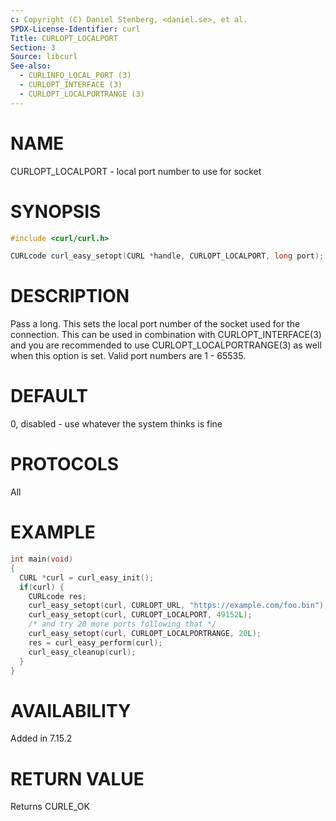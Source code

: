 ```yaml
---
c: Copyright (C) Daniel Stenberg, <daniel.se>, et al.
SPDX-License-Identifier: curl
Title: CURLOPT_LOCALPORT
Section: 3
Source: libcurl
See-also:
  - CURLINFO_LOCAL_PORT (3)
  - CURLOPT_INTERFACE (3)
  - CURLOPT_LOCALPORTRANGE (3)
---
```


# NAME

CURLOPT_LOCALPORT - local port number to use for socket

# SYNOPSIS

~~~c
#include <curl/curl.h>

CURLcode curl_easy_setopt(CURL *handle, CURLOPT_LOCALPORT, long port);
~~~

# DESCRIPTION

Pass a long. This sets the local port number of the socket used for the
connection. This can be used in combination with CURLOPT_INTERFACE(3)
and you are recommended to use CURLOPT_LOCALPORTRANGE(3) as well when
this option is set. Valid port numbers are 1 - 65535.

# DEFAULT

0, disabled - use whatever the system thinks is fine

# PROTOCOLS

All

# EXAMPLE

~~~c
int main(void)
{
  CURL *curl = curl_easy_init();
  if(curl) {
    CURLcode res;
    curl_easy_setopt(curl, CURLOPT_URL, "https://example.com/foo.bin");
    curl_easy_setopt(curl, CURLOPT_LOCALPORT, 49152L);
    /* and try 20 more ports following that */
    curl_easy_setopt(curl, CURLOPT_LOCALPORTRANGE, 20L);
    res = curl_easy_perform(curl);
    curl_easy_cleanup(curl);
  }
}
~~~

# AVAILABILITY

Added in 7.15.2

# RETURN VALUE

Returns CURLE_OK
